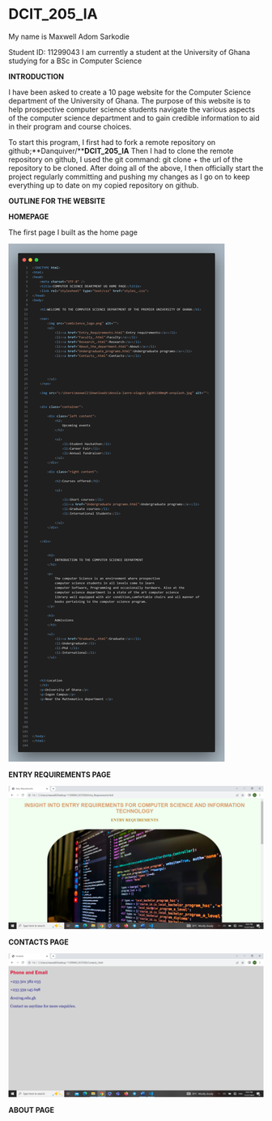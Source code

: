 # DCIT_205_IA

My name is Maxwell Adom Sarkodie 

Student ID: 11299043
I am currently a student at the University of Ghana studying for a BSc in Computer Science

**INTRODUCTION**

I have been asked to create a 10 page website for the Computer Science department of the University of Ghana.
The purpose of this website is to help prospective computer science students navigate the various aspects of the computer science 
department and to gain credible information to aid in their program and course choices.

To start this program, I first had to fork a remote repository on github;**Danquiver/****DCIT_205_IA** 
Then I had to clone the remote repository on github, I used the git command: git clone + the url of the repository to be cloned.
After doing all of the above, I then officially start the project regularly committing and pushing
my changes as I go on to keep everything up to date on my 
copied repository on github.

**OUTLINE FOR THE WEBSITE**

**HOMEPAGE**

The first page I built as the home page

![Alt text](homepage-1.png)


**ENTRY REQUIREMENTS PAGE**

![Alt text](<Screenshot (20).png>)

 

**CONTACTS PAGE**

![Alt text](<Screenshot (23).png>)

**ABOUT PAGE**







